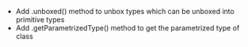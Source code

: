 - Add .unboxed() method to unbox types which can be unboxed into primitive types
- Add .getParametrizedType() method to get the parametrized type of class